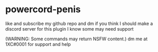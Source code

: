 # powercord-penis
like and subscribe my github repo and dm if you think I should make a discord server for this plugin I know some may need support

(WARNING: Some commands may return NSFW content.)
dm me at 1XC#0001 for support and help
